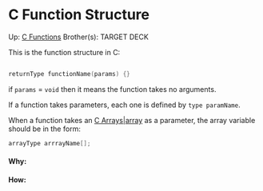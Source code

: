 # C Function Structure

Up: [C Functions](c_functions)
Brother(s):
TARGET DECK

This is the function structure in C:
```C

returnType functionName(params) {}
```

if `params` = `void` then it means the function takes no arguments.

If a function takes parameters, each one is defined by `type paramName`.

When a function takes an [C Arrays|array](c_arrays|array) as a parameter, the array variable should be in the form:

```C
arrayType arrrayName[];
```




























#### Why:
#### How:









